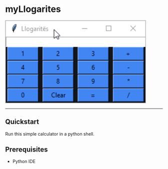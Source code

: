 # myLlogarites

<img src="./images/example.gif" width="450">
<hr>

## Quickstart
Run this simple calculator in a python shell.

## Prerequisites

- Python IDE

